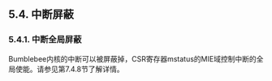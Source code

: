 ## **5.4. 中断屏蔽**



### **5.4.1. 中断全局屏蔽**

Bumblebee内核的中断可以被屏蔽掉，CSR寄存器mstatus的MIE域控制中断的全局使能。请参见第7.4.8节了解详情。


